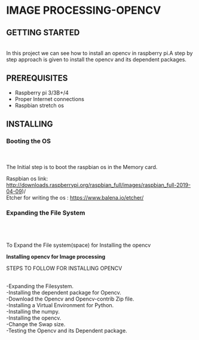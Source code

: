 # IMAGE PROCESSING-OPENCV



## GETTING STARTED
        
   <br>In this project we can see how to install an opencv in raspberry pi.A step by step approach is given to install the opencv and its dependent packages.</br>
   
   
## PREREQUISITES
 
   - Raspberry pi 3/3B+/4
   - Proper Internet connections
   - Raspbian stretch os
   
   
## INSTALLING

### Booting the OS

<br> <br> The Initial step is to boot the raspbian os in the Memory card.</br>

Raspbian os link: http://downloads.raspberrypi.org/raspbian_full/images/raspbian_full-2019-04-09)/</br>
Etcher for writing the os : https://www.balena.io/etcher/ 



### Expanding the File System

<br> <br> <br> To Expand the File system(space) for Installing the opencv

   




**Installing opencv for Image processing**
 
 
 STEPS TO FOLLOW FOR INSTALLING OPENCV
 
<br> -Expanding the Filesystem.</br>
 -Installing the dependent package for Opencv.</br>
 -Download the Opencv and Opencv-contrib Zip file.</br>
 -Installing a Virtual Environment for Python.</br>
 -Installing the numpy.</br>
 -Installing the opencv.</br>
 -Change the Swap size.</br>
 -Testing the Opencv and its Dependent package.</br>
